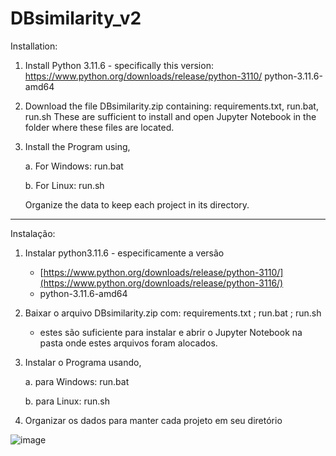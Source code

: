 # DBsimilarity_v2
Installation:

1. Install Python 3.11.6 - specifically this version:
        https://www.python.org/downloads/release/python-3110/
        python-3.11.6-amd64

2. Download the file DBsimilarity.zip containing: requirements.txt, run.bat, run.sh
        These are sufficient to install and open Jupyter Notebook in the folder where these files are located.

3. Install the Program using,

    a. For Windows: run.bat

    b. For Linux: run.sh

    Organize the data to keep each project in its directory.
____________________
Instalação:
1. Instalar python3.11.6 - especificamente a versão
   * [https://www.python.org/downloads/release/python-3110/](https://www.python.org/downloads/release/python-3116/)
   * python-3.11.6-amd64

2. Baixar o arquivo DBsimilarity.zip com: requirements.txt ;   run.bat ;  run.sh

   * estes são suficiente para instalar e abrir o Jupyter Notebook na pasta onde estes arquivos foram alocados.
   
3. Instalar o Programa usando,
   
   a. para Windows: run.bat

   b. para Linux: run.sh
   
4. Organizar os dados para manter cada projeto em seu diretório
 
![image](https://github.com/RicardoMBorges/DBsimilarity_v2/assets/15653685/dc8335f6-8424-49ac-8273-6e04d252ed65)


